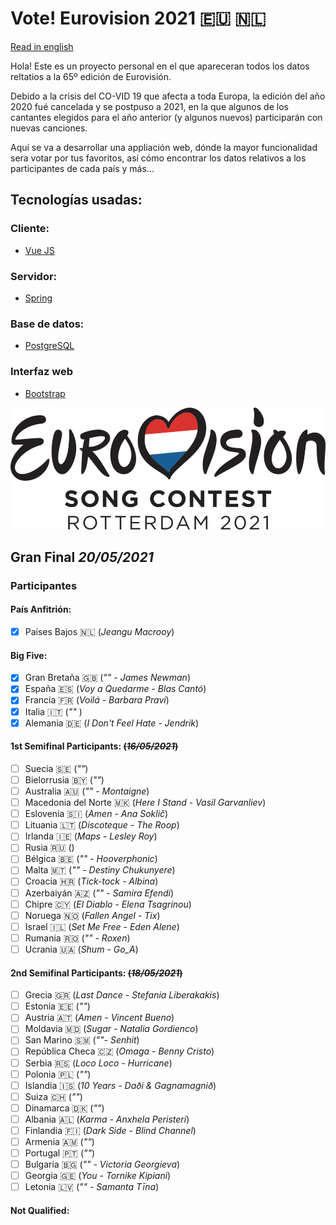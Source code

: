 # Vote! Eurovision 2021 :eu: :netherlands:

[Read in english](https://github.com/missmay4/Eurovision-2021-Project/blob/master/README.md)

Hola! Este es un proyecto personal en el que apareceran todos los datos reltatios a la 65º edición de Eurovisión.

Debido a la crisis del CO-VID 19 que afecta a toda Europa, la edición del año 2020 fué cancelada y se postpuso a 2021, en la que algunos de los cantantes elegidos para el año anterior (y algunos nuevos) participarán con nuevas canciones.

Aquí se va a desarrollar una appliación web, dónde la mayor funcionalidad sera votar por tus favoritos, así cómo encontrar los datos relativos a los participantes de cada país y más...

## Tecnologías usadas: 
### Cliente: 
* [Vue JS](https://vuejs.org/)
### Servidor: 
* [Spring](https://spring.io/projects/spring-framework)
### Base de datos:
* [PostgreSQL](https://www.postgresql.org/)
### Interfaz web
* [Bootstrap](https://getbootstrap.com/)

![Eurovision2020](eurovision-2021-rotterdam.png)

## Gran Final _20/05/2021_

### Participantes

#### País Anfitrión:

- [x] Países Bajos :netherlands: (_Jeangu Macrooy_)

#### Big Five:

- [x] Gran Bretaña :uk: (_"" - James Newman_)
- [x] España :es: (_Voy a Quedarme - Blas Cantó_)
- [x] Francia :fr: (_Voilá - Barbara Pravi_)
- [x] Italia :it: (_""_ )
- [x] Alemania :de: (_I Don't Feel Hate - Jendrik_)

#### 1st Semifinal Participants: ~~(_16/05/2021_)~~

- [ ] Suecia :sweden: (_""_)
- [ ] Bielorrusia :belarus: (_""_)
- [ ] Australia :australia: (_"" - Montaigne_)
- [ ] Macedonia del Norte :macedonia: (_Here I Stand - Vasil Garvanliev_)
- [ ] Eslovenia :slovenia: (_Amen - Ana Soklič_)
- [ ] Lituania :lithuania: (_Discoteque - The Roop_)
- [ ] Irlanda :ireland: (_Maps - Lesley Roy_)
- [ ] Rusia :ru: ()
- [ ] Bélgica :belgium: (_"" - Hooverphonic_)
- [ ] Malta :malta: (_"" - Destiny Chukunyere_)
- [ ] Croacia :croatia: (_Tick-tock - Albina_)
- [ ] Azerbaiyán :azerbaijan: (_"" - Samira Efendi_)
- [ ] Chipre :cyprus: (_El Diablo - Elena Tsagrinou_)
- [ ] Noruega :norway: (_Fallen Angel - Tix_)
- [ ] Israel :israel: (_Set Me Free - Eden Alene_)
- [ ] Rumania :romania: (_"" - Roxen_)
- [ ] Ucrania :ukraine: (_Shum - Go_A_)

#### 2nd Semifinal Participants: ~~(_18/05/2021_)~~

- [ ] Grecia :greece: (_Last Dance - Stefania Liberakakis_)
- [ ] Estonia :estonia: (_""_)
- [ ] Austria :austria: (_Amen - Vincent Bueno_)
- [ ] Moldavia :moldova: (_Sugar - Natalia Gordienco_)
- [ ] San Marino :san_marino: (_""- Senhit_)
- [ ] República Checa :czech_republic: (_Omaga - Benny Cristo_)
- [ ] Serbia :serbia: (_Loco Loco - Hurricane_)
- [ ] Polonia :poland: (_""_)
- [ ] Islandia :iceland: (_10 Years - Daði & Gagnamagnið_)
- [ ] Suiza :switzerland: (_""_)
- [ ] Dinamarca :denmark: (_""_)
- [ ] Albania :albania: (_Karma - Anxhela Peristeri_)
- [ ] Finlandia :finland: (_Dark Side - Blind Channel_)
- [ ] Armenia :armenia: (_""_)
- [ ] Portugal :portugal: (_""_)
- [ ] Bulgaria :bulgaria: (_"" - Victoria Georgieva_)
- [ ] Georgia :georgia: (_You - Tornike Kipiani_)
- [ ] Letonia :latvia: (_"" - Samanta Tīna_)

#### Not Qualified:
